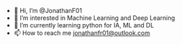 - 👋 Hi, I’m @JonathanF01
- 👀 I’m interested in Machine Learning and Deep Learning
- 🌱 I’m currently learning python for IA, ML and DL
- 📫 How to reach me jonathanfr01@outlook.com

